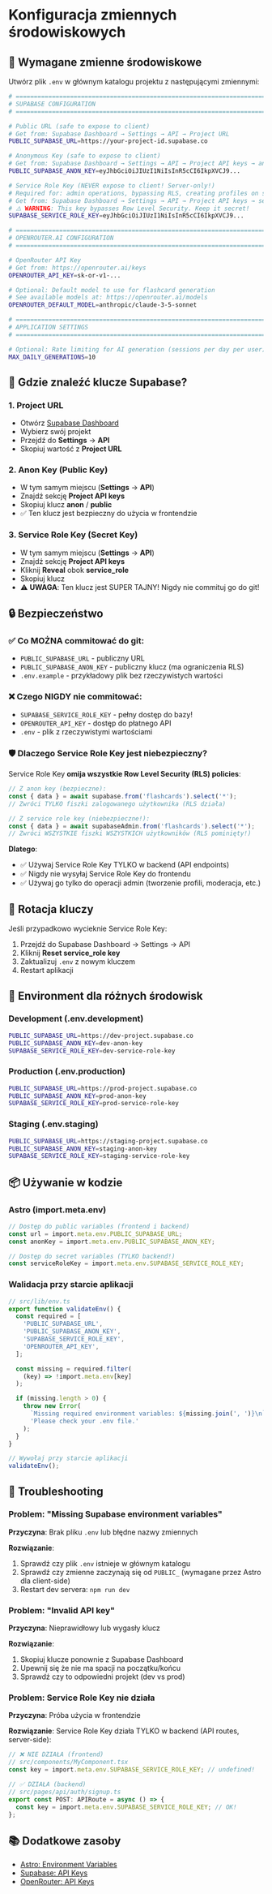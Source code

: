 # Konfiguracja zmiennych środowiskowych

## 📝 Wymagane zmienne środowiskowe

Utwórz plik `.env` w głównym katalogu projektu z następującymi zmiennymi:

```bash
# ============================================================================
# SUPABASE CONFIGURATION
# ============================================================================

# Public URL (safe to expose to client)
# Get from: Supabase Dashboard → Settings → API → Project URL
PUBLIC_SUPABASE_URL=https://your-project-id.supabase.co

# Anonymous Key (safe to expose to client)
# Get from: Supabase Dashboard → Settings → API → Project API keys → anon public
PUBLIC_SUPABASE_ANON_KEY=eyJhbGciOiJIUzI1NiIsInR5cCI6IkpXVCJ9...

# Service Role Key (NEVER expose to client! Server-only!)
# Required for: admin operations, bypassing RLS, creating profiles on signup
# Get from: Supabase Dashboard → Settings → API → Project API keys → service_role
# ⚠️ WARNING: This key bypasses Row Level Security. Keep it secret!
SUPABASE_SERVICE_ROLE_KEY=eyJhbGciOiJIUzI1NiIsInR5cCI6IkpXVCJ9...

# ============================================================================
# OPENROUTER.AI CONFIGURATION
# ============================================================================

# OpenRouter API Key
# Get from: https://openrouter.ai/keys
OPENROUTER_API_KEY=sk-or-v1-...

# Optional: Default model to use for flashcard generation
# See available models at: https://openrouter.ai/models
OPENROUTER_DEFAULT_MODEL=anthropic/claude-3-5-sonnet

# ============================================================================
# APPLICATION SETTINGS
# ============================================================================

# Optional: Rate limiting for AI generation (sessions per day per user)
MAX_DAILY_GENERATIONS=10
```

## 🔑 Gdzie znaleźć klucze Supabase?

### 1. Project URL
- Otwórz [Supabase Dashboard](https://app.supabase.com)
- Wybierz swój projekt
- Przejdź do **Settings** → **API**
- Skopiuj wartość z **Project URL**

### 2. Anon Key (Public Key)
- W tym samym miejscu (**Settings** → **API**)
- Znajdź sekcję **Project API keys**
- Skopiuj klucz **anon** / **public**
- ✅ Ten klucz jest bezpieczny do użycia w frontendzie

### 3. Service Role Key (Secret Key)
- W tym samym miejscu (**Settings** → **API**)
- Znajdź sekcję **Project API keys**
- Kliknij **Reveal** obok **service_role**
- Skopiuj klucz
- ⚠️ **UWAGA**: Ten klucz jest SUPER TAJNY! Nigdy nie commituj go do git!

## 🔒 Bezpieczeństwo

### ✅ Co MOŻNA commitować do git:
- `PUBLIC_SUPABASE_URL` - publiczny URL
- `PUBLIC_SUPABASE_ANON_KEY` - publiczny klucz (ma ograniczenia RLS)
- `.env.example` - przykładowy plik bez rzeczywistych wartości

### ❌ Czego NIGDY nie commitować:
- `SUPABASE_SERVICE_ROLE_KEY` - pełny dostęp do bazy!
- `OPENROUTER_API_KEY` - dostęp do płatnego API
- `.env` - plik z rzeczywistymi wartościami

### 🛡️ Dlaczego Service Role Key jest niebezpieczny?

Service Role Key **omija wszystkie Row Level Security (RLS) policies**:

```typescript
// Z anon key (bezpieczne):
const { data } = await supabase.from('flashcards').select('*');
// Zwróci TYLKO fiszki zalogowanego użytkownika (RLS działa)

// Z service role key (niebezpieczne!):
const { data } = await supabaseAdmin.from('flashcards').select('*');
// Zwróci WSZYSTKIE fiszki WSZYSTKICH użytkowników (RLS pominięty!)
```

**Dlatego**:
- ✅ Używaj Service Role Key TYLKO w backend (API endpoints)
- ✅ Nigdy nie wysyłaj Service Role Key do frontendu
- ✅ Używaj go tylko do operacji admin (tworzenie profili, moderacja, etc.)

## 🔄 Rotacja kluczy

Jeśli przypadkowo wycieknie Service Role Key:

1. Przejdź do Supabase Dashboard → Settings → API
2. Kliknij **Reset service_role key**
3. Zaktualizuj `.env` z nowym kluczem
4. Restart aplikacji

## 🧪 Environment dla różnych środowisk

### Development (.env.development)
```bash
PUBLIC_SUPABASE_URL=https://dev-project.supabase.co
PUBLIC_SUPABASE_ANON_KEY=dev-anon-key
SUPABASE_SERVICE_ROLE_KEY=dev-service-role-key
```

### Production (.env.production)
```bash
PUBLIC_SUPABASE_URL=https://prod-project.supabase.co
PUBLIC_SUPABASE_ANON_KEY=prod-anon-key
SUPABASE_SERVICE_ROLE_KEY=prod-service-role-key
```

### Staging (.env.staging)
```bash
PUBLIC_SUPABASE_URL=https://staging-project.supabase.co
PUBLIC_SUPABASE_ANON_KEY=staging-anon-key
SUPABASE_SERVICE_ROLE_KEY=staging-service-role-key
```

## 📦 Używanie w kodzie

### Astro (import.meta.env)

```typescript
// Dostęp do public variables (frontend i backend)
const url = import.meta.env.PUBLIC_SUPABASE_URL;
const anonKey = import.meta.env.PUBLIC_SUPABASE_ANON_KEY;

// Dostęp do secret variables (TYLKO backend!)
const serviceRoleKey = import.meta.env.SUPABASE_SERVICE_ROLE_KEY;
```

### Walidacja przy starcie aplikacji

```typescript
// src/lib/env.ts
export function validateEnv() {
  const required = [
    'PUBLIC_SUPABASE_URL',
    'PUBLIC_SUPABASE_ANON_KEY',
    'SUPABASE_SERVICE_ROLE_KEY',
    'OPENROUTER_API_KEY',
  ];

  const missing = required.filter(
    (key) => !import.meta.env[key]
  );

  if (missing.length > 0) {
    throw new Error(
      `Missing required environment variables: ${missing.join(', ')}\n` +
      'Please check your .env file.'
    );
  }
}

// Wywołaj przy starcie aplikacji
validateEnv();
```

## 🐛 Troubleshooting

### Problem: "Missing Supabase environment variables"

**Przyczyna**: Brak pliku `.env` lub błędne nazwy zmiennych

**Rozwiązanie**:
1. Sprawdź czy plik `.env` istnieje w głównym katalogu
2. Sprawdź czy zmienne zaczynają się od `PUBLIC_` (wymagane przez Astro dla client-side)
3. Restart dev servera: `npm run dev`

### Problem: "Invalid API key"

**Przyczyna**: Nieprawidłowy lub wygasły klucz

**Rozwiązanie**:
1. Skopiuj klucze ponownie z Supabase Dashboard
2. Upewnij się że nie ma spacji na początku/końcu
3. Sprawdź czy to odpowiedni projekt (dev vs prod)

### Problem: Service Role Key nie działa

**Przyczyna**: Próba użycia w frontendzie

**Rozwiązanie**:
Service Role Key działa TYLKO w backend (API routes, server-side):

```typescript
// ❌ NIE DZIAŁA (frontend)
// src/components/MyComponent.tsx
const key = import.meta.env.SUPABASE_SERVICE_ROLE_KEY; // undefined!

// ✅ DZIAŁA (backend)
// src/pages/api/auth/signup.ts
export const POST: APIRoute = async () => {
  const key = import.meta.env.SUPABASE_SERVICE_ROLE_KEY; // OK!
};
```

## 📚 Dodatkowe zasoby

- [Astro: Environment Variables](https://docs.astro.build/en/guides/environment-variables/)
- [Supabase: API Keys](https://supabase.com/docs/guides/api/api-keys)
- [OpenRouter: API Keys](https://openrouter.ai/docs#api-keys)

